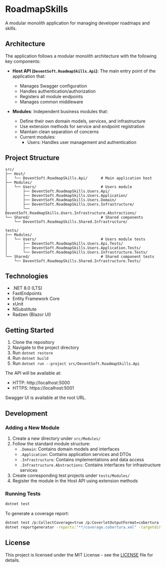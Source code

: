 # RoadmapSkills

A modular monolith application for managing developer roadmaps and skills.

## Architecture

The application follows a modular monolith architecture with the following key components:

- **Host API (`DeventSoft.RoadmapSkills.Api`)**: The main entry point of the application that:
  - Manages Swagger configuration
  - Handles authentication/authorization
  - Registers all module endpoints
  - Manages common middleware

- **Modules**: Independent business modules that:
  - Define their own domain models, services, and infrastructure
  - Use extension methods for service and endpoint registration
  - Maintain clean separation of concerns
  - Current modules:
    - Users: Handles user management and authentication

## Project Structure

```
src/
├── Host/
│   └── DeventSoft.RoadmapSkills.Api/      # Main application host
├── Modules/
│   └── Users/                             # Users module
│       ├── DeventSoft.RoadmapSkills.Users.Api/
│       ├── DeventSoft.RoadmapSkills.Users.Application/
│       ├── DeventSoft.RoadmapSkills.Users.Domain/
│       ├── DeventSoft.RoadmapSkills.Users.Infrastructure/
│       └── DeventSoft.RoadmapSkills.Users.Infrastructure.Abstractions/
└── Shared/                                # Shared components
    └── DeventSoft.RoadmapSkills.Shared.Infrastructure/

tests/
├── Modules/
│   └── Users/                             # Users module tests
│       ├── DeventSoft.RoadmapSkills.Users.Api.Tests/
│       ├── DeventSoft.RoadmapSkills.Users.Application.Tests/
│       └── DeventSoft.RoadmapSkills.Users.Infrastructure.Tests/
└── Shared/                                # Shared component tests
    └── DeventSoft.RoadmapSkills.Shared.Infrastructure.Tests/
```

## Technologies

- .NET 8.0 (LTS)
- FastEndpoints
- Entity Framework Core
- xUnit
- NSubstitute
- Radzen (Blazor UI)

## Getting Started

1. Clone the repository
2. Navigate to the project directory
3. Run `dotnet restore`
4. Run `dotnet build`
5. Run `dotnet run --project src/DeventSoft.RoadmapSkills.Api`

The API will be available at:
- HTTP: http://localhost:5000
- HTTPS: https://localhost:5001

Swagger UI is available at the root URL.

## Development

### Adding a New Module

1. Create a new directory under `src/Modules/`
2. Follow the standard module structure:
   - `.Domain`: Contains domain models and interfaces
   - `.Application`: Contains application services and DTOs
   - `.Infrastructure`: Contains implementations and data access
   - `.Infrastructure.Abstractions`: Contains interfaces for infrastructure services
3. Create corresponding test projects under `tests/Modules/`
4. Register the module in the Host API using extension methods

### Running Tests

```bash
dotnet test
```

To generate a coverage report:

```bash
dotnet test /p:CollectCoverage=true /p:CoverletOutputFormat=cobertura
dotnet reportgenerator -reports:"**/coverage.cobertura.xml" -targetdir:coveragereport -reporttypes:Html
```

## License

This project is licensed under the MIT License - see the [LICENSE](LICENSE) file for details.
